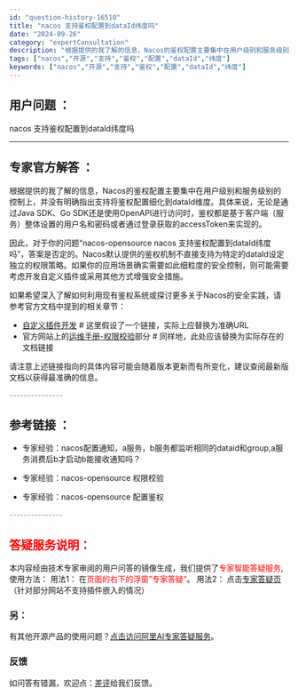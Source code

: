 ```yaml
---
id: "question-history-16510"
title: "nacos 支持鉴权配置到dataId纬度吗"
date: "2024-09-26"
category: "expertConsultation"
description: "根据提供的我了解的信息，Nacos的鉴权配置主要集中在用户级别和服务级别的控制上，并没有明确指出支持将鉴权配置细化到dataId维度。具体来说，无论是通过Java SDK、Go SDK还是使用OpenAPI进行访问时，鉴权都是基于客户端（服务）整体设置的用户名和密码或者通过登录获取的accessTo"
tags: ["nacos","开源","支持","鉴权","配置","dataId","纬度"]
keywords: ["nacos","开源","支持","鉴权","配置","dataId","纬度"]
---
```


## 用户问题 ： 
 nacos 支持鉴权配置到dataId纬度吗  

---------------
## 专家官方解答 ：

根据提供的我了解的信息，Nacos的鉴权配置主要集中在用户级别和服务级别的控制上，并没有明确指出支持将鉴权配置细化到dataId维度。具体来说，无论是通过Java SDK、Go SDK还是使用OpenAPI进行访问时，鉴权都是基于客户端（服务）整体设置的用户名和密码或者通过登录获取的accessToken来实现的。

因此，对于你的问题“nacos-opensource nacos 支持鉴权配置到dataId纬度吗”，答案是否定的。Nacos默认提供的鉴权机制不直接支持为特定的dataId设定独立的权限策略。如果你的应用场景确实需要如此细粒度的安全控制，则可能需要考虑开发自定义插件或采用其他方式增强安全措施。

如果希望深入了解如何利用现有鉴权系统或探讨更多关于Nacos的安全实践，请参考官方文档中提到的相关章节：
- [自定义插件开发](https://github.com/alibaba/nacos/tree/develop/plugin/auth-plugin.md)  # 这里假设了一个链接，实际上应替换为准确URL
- 官方网站上的[运维手册-权限校验](../../admin/auth.mdx)部分  # 同样地，此处应该替换为实际存在的文档链接

请注意上述链接指向的具体内容可能会随着版本更新而有所变化，建议查阅最新版文档以获得最准确的信息。


<font color="#949494">---------------</font> 


## 参考链接 ：

* 专家经验：nacos配置通知，a服务，b服务都监听相同的dataid和group,a服务消费后b才启动b能接收通知吗？ 
 
 * 专家经验：nacos-opensource 权限校验 
 
 * 专家经验：nacos-opensource 配置鉴权 


 <font color="#949494">---------------</font> 
 


## <font color="#FF0000">答疑服务说明：</font> 

本内容经由技术专家审阅的用户问答的镜像生成，我们提供了<font color="#FF0000">专家智能答疑服务</font>,使用方法：
用法1： 在<font color="#FF0000">页面的右下的浮窗”专家答疑“</font>。
用法2： 点击[专家答疑页](https://answer.opensource.alibaba.com/docs/intro)（针对部分网站不支持插件嵌入的情况）
### 另：


有其他开源产品的使用问题？[点击访问阿里AI专家答疑服务](https://answer.opensource.alibaba.com/docs/intro)。
### 反馈
如问答有错漏，欢迎点：[差评](https://ai.nacos.io/user/feedbackByEnhancerGradePOJOID?enhancerGradePOJOId=17183)给我们反馈。
